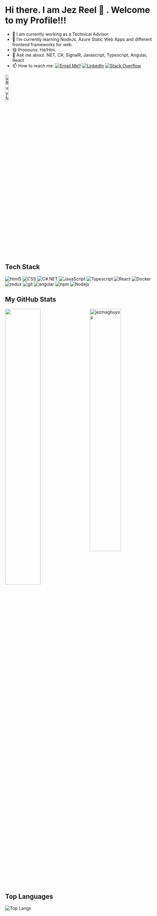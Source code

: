 # Hi there. I am Jez Reel 👋 . Welcome to my Profile!!! 
 <!-- ![Visitor](https://visitor-badge.laobi.icu/badge?page_id=jezmaghuyop.repoName) -->

- 🔭 I am currently working as a Technical Advisor.
- 🌱 I’m currently learning NodeJs, Azure Static Web Apps and different frontend frameworks for web.
- 😄 Pronouns: He/Him.
- 💬 Ask me about .NET, C#, SignalR, Javascript, Typescript, Angular, React
- 📫 How to reach me: <a href="mailto:jezreelmaghuyop@gmail.com">![Email Me!!](https://img.shields.io/badge/Gmail-D14836?style=for-the-badge&logo=gmail&logoColor=white)</a> <a href="https://www.linkedin.com/in/jmaghuyop/">![LinkedIn](https://img.shields.io/badge/LinkedIn-0077B5?style=for-the-badge&logo=linkedin&logoColor=white)</a> <a href="https://stackoverflow.com/users/15225183/devfromph?tab=profile"><img alt="Stack Overflow" src="https://img.shields.io/badge/-Stack%20Overflow-FE7A16?style=for-the-badge&logo=stack-overflow&logoColor=white"></a>

<a href="https://www.buymeacoffee.com/jezmaghuyop" target="_blank"><img src="https://cdn.buymeacoffee.com/buttons/v2/default-yellow.png" alt="Buy Me A Coffee" width="15%"  style="max-width: 15% !important;"></a>  

## Tech Stack
<p>
  <img alt="html5" src="https://img.shields.io/badge/-HTML5-E34F26?style=flat-square&logo=html5&logoColor=white" />
  <img alt="CSS" src="https://img.shields.io/badge/CSS%20-%231572B6.svg?style=flat-square&logo=css3&logoColor=white" />  
  <img alt="C#.NET" src="https://img.shields.io/badge/-.NET-5C2893?style=flat-square&logo=csharp&logoColor=white" />
  <img alt="JavaScript" src="https://img.shields.io/badge/JavaScript%20-%23F7DF1E.svg?style=flat-square&logo=javascript&logoColor=black" />  
  <img alt="Typescript" src="https://img.shields.io/badge/-Typescript-005BA1?style=flat-square&logo=typescript&logoColor=white" />    
  <img alt="React" src="https://img.shields.io/badge/-React-45b8d8?style=flat-square&logo=react&logoColor=white" />  
  <img alt="Docker" src="https://img.shields.io/badge/-Docker-46a2f1?style=flat-square&logo=docker&logoColor=white" />
  <img alt="redux" src="https://img.shields.io/badge/-Redux-764ABC?style=flat-square&logo=redux&logoColor=white" />
  <img alt="git" src="https://img.shields.io/badge/-Git-F05032?style=flat-square&logo=git&logoColor=white" />
  <img alt="angular" src="https://img.shields.io/badge/-Angular-DD0031?style=flat-square&logo=angular&logoColor=white" />
  <img alt="npm" src="https://img.shields.io/badge/-NPM-CB3837?style=flat-square&logo=npm&logoColor=white" />
  <img alt="Nodejs" src="https://img.shields.io/badge/-Nodejs-43853d?style=flat-square&logo=Node.js&logoColor=white" />
</p>


## My GitHub Stats

 <img src="https://github-readme-stats.vercel.app/api?username=jezmaghuyop&show_icons=true&theme=gotham" alt="jezmaghuyop" width="45%" align="right"/>
 <img  src="https://github-readme-streak-stats.herokuapp.com/?user=jezmaghuyop&theme=dark" width="48%" >
 
<!--
### My Stackoverflow Stats

<a href="https://stackoverflow.com/users/2509472/pbk1303"><img src="https://stackoverflow.com/users/flair/2509472.png" width="208" height="58" alt="profile for Pbk1303 at Stack Overflow, Q&amp;A for professional and enthusiast programmers" title="profile for Pbk1303 at Stack Overflow, Q&amp;A for professional and enthusiast programmers"></a>
-->
    
## Top Languages
  
  ![Top Langs](https://github-readme-stats.vercel.app/api/top-langs/?username=jezmaghuyop&layout=compact)
  
<!--
**jezmaghuyop/jezmaghuyop** is a ✨ _special_ ✨ repository because its `README.md` (this file) appears on your GitHub profile.

Here are some ideas to get you started:

- 🔭 I’m currently working on ...
- 🌱 I’m currently learning ...
- 👯 I’m looking to collaborate on ...
- 🤔 I’m looking for help with ...
- 💬 Ask me about ...
- 📫 How to reach me: ...
- 😄 Pronouns: ...
- ⚡ Fun fact: ...
-->
